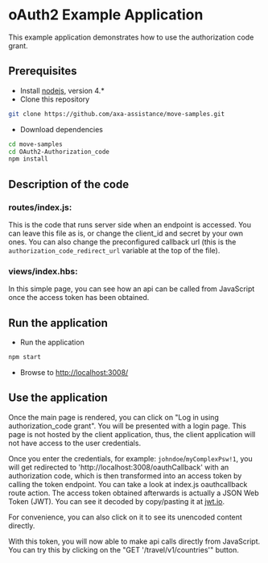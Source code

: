 # oAuth2 Example Application

This example application demonstrates how to use the authorization code grant.

## Prerequisites

-   Install [nodejs](https://nodejs.org/en/), version 4.*
-   Clone this repository
```bash
git clone https://github.com/axa-assistance/move-samples.git
```
-   Download dependencies
```bash
cd move-samples
cd OAuth2-Authorization_code
npm install
```

## Description of the code

### routes/index.js:

This is the code that runs server side when an endpoint is accessed.
You can leave this file as is, or change the client_id and secret by
your own ones. You can also change the preconfigured callback url (this
is the `authorization_code_redirect_url` variable at the top of the file).

### views/index.hbs:

In this simple page, you can see how an api can be called from JavaScript
once the access token has been obtained.

## Run the application

-   Run the application
```bash
npm start
```
-   Browse to [http://localhost:3008/](http://localhost:3008/)

## Use the application

Once the main page is rendered, you can click on "Log in using
authorization_code grant".
You will be presented with a login page. This page is not hosted by the client
application, thus, the client application will not have access to the user
credentials.

Once you enter the credentials, for example: `johndoe`/`myComplexPsw!1`, you
will get redirected to 'http://localhost:3008/oauthCallback' with an
authorization code, which is then transformed into an access token by calling
the token endpoint. You can take a look at index.js oauthcallback route action.
The access token obtained afterwards is actually a JSON Web Token (JWT). You
can see it decoded by copy/pasting it at [jwt.io](https://jwt.io/).

For convenience, you can also click on it to see its unencoded content
directly.

With this token, you will now able to make api calls directly from JavaScript.
You can try this by clicking on the "GET '/travel/v1/countries'" button.
